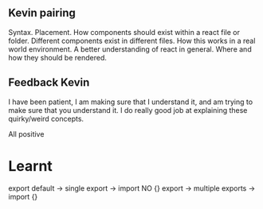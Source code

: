 ## Kevin pairing

Syntax.
Placement.
How components should exist within a react file or folder.
Different components exist in different files.
How this works in a real world environment.
A better understanding of react in general.
Where and how they should be rendered.

## Feedback Kevin

I have been patient, I am making sure that I understand it, and am trying to make sure that you understand it. I do really good job at explaining these quirky/weird concepts.

All positive

# Learnt

export default -> single export -> import NO {}
export -> multiple exports -> import {}
